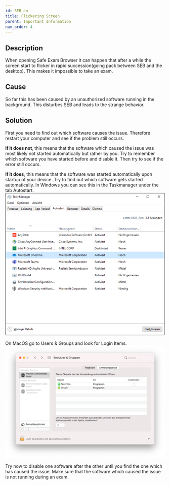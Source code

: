 ```yaml
---
id: SEB_en
title: Flickering Screen
parent: Important Information
nav_order: 4
---
```


## Description
When opening Safe Exam Browser it can happen that after a while the screen start to flicker in rapid succession(going pack between SEB and the desktop). This makes it impossible to take an exam.

## Cause
So far this has been caused by an unauthorized software running in the background. This disturbes SEB and leads to the strange behavior.

## Solution
First you need to find out which software causes the issue. Therefore restart your computer and see if the problem still occurs.

**If it does not**, this means that the software which caused the issue was most likely not started automatically but rather by you. Try to remember which software you have started before and disable it. Then try to see if the error still occurs.

**If it does**, this means that the software was started automatically upon startup of your device. Try to find out which software gets started automatically.
In Windows you can see this in the Taskmanager under the tab Autostart.
[![flickering_screen_autostart_windows](assets/flickering_screen_autostart_windows.PNG)](assets/flickering_screen_autostart_windows.PNG)

On MacOS go to Users & Groups and look for Login Items.
[![flickering_screen_autostart_macos](assets/flickering_screen_autostart_macos.PNG)](assets/flickering_screen_autostart_macos.PNG)

Try now to disable one software after the other until you find the one which has caused the issue.
Make sure that the software which caused the issue is not running during an exam.